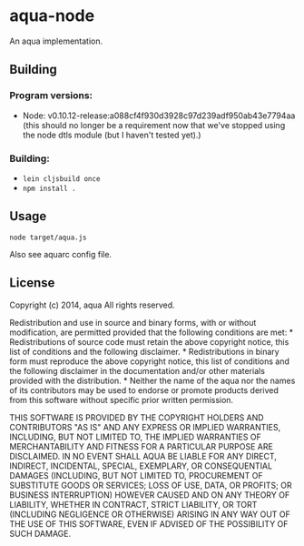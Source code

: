 # aqua-node

An aqua implementation.

## Building

### Program versions:
- Node:		v0.10.12-release:a088cf4f930d3928c97d239adf950ab43e7794aa (this should no longer be a requirement now that we've stopped using the node dtls module (but I haven't tested yet).)

### Building:
- `lein cljsbuild once`
- `npm install .`

## Usage

`node target/aqua.js`

Also see aquarc config file.

## License

Copyright (c) 2014, aqua
All rights reserved.

Redistribution and use in source and binary forms, with or without
modification, are permitted provided that the following conditions are met:
    * Redistributions of source code must retain the above copyright
      notice, this list of conditions and the following disclaimer.
    * Redistributions in binary form must reproduce the above copyright
      notice, this list of conditions and the following disclaimer in the
      documentation and/or other materials provided with the distribution.
    * Neither the name of the aqua nor the names of its contributors may be
      used to endorse or promote products derived from this software without
      specific prior written permission.

THIS SOFTWARE IS PROVIDED BY THE COPYRIGHT HOLDERS AND CONTRIBUTORS "AS IS" AND
ANY EXPRESS OR IMPLIED WARRANTIES, INCLUDING, BUT NOT LIMITED TO, THE IMPLIED
WARRANTIES OF MERCHANTABILITY AND FITNESS FOR A PARTICULAR PURPOSE ARE
DISCLAIMED. IN NO EVENT SHALL AQUA BE LIABLE FOR ANY DIRECT, INDIRECT,
INCIDENTAL, SPECIAL, EXEMPLARY, OR CONSEQUENTIAL DAMAGES (INCLUDING, BUT NOT
LIMITED TO, PROCUREMENT OF SUBSTITUTE GOODS OR SERVICES; LOSS OF USE, DATA, OR
PROFITS; OR BUSINESS INTERRUPTION) HOWEVER CAUSED AND ON ANY THEORY OF
LIABILITY, WHETHER IN CONTRACT, STRICT LIABILITY, OR TORT (INCLUDING NEGLIGENCE
OR OTHERWISE) ARISING IN ANY WAY OUT OF THE USE OF THIS SOFTWARE, EVEN IF
ADVISED OF THE POSSIBILITY OF SUCH DAMAGE.
